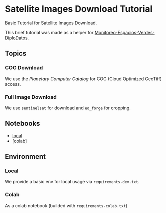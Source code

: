 # Satellite Images Download Tutorial

Basic Tutorial for Satellite Images Download. 

This brief tutorial was made as a helper for [Monitoreo-Espacios-Verdes-DiploDatos](https://github.com/felixlapalma/monitoreo-espacios-verdes-diplo202X).

## Topics

### COG Download

We use the _Planetary Computer Catalog_ for COG (Cloud Optimized GeoTiff) access.

### Full Image Download

We use `sentinelsat` for download and `eo_forge` for cropping.

## Notebooks

- [local](./notebooks/satellite-images-download.ipynb)
- [colab]

## Environment

### Local

We provide a basic env for local usage via `requirements-dev.txt`.

### Colab

As a colab notebook (builded with `requirements-colab.txt`)
